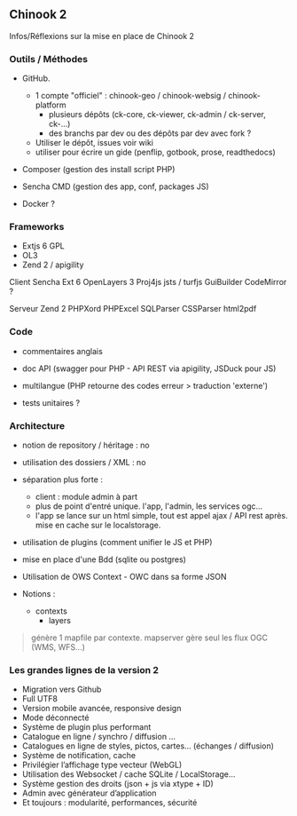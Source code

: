 ## Chinook 2

Infos/Réflexions sur la mise en place de Chinook 2


### Outils / Méthodes
- GitHub. 
  - 1 compte "officiel" : chinook-geo / chinook-websig / chinook-platform
  	- plusieurs dépôts (ck-core, ck-viewer, ck-admin / ck-server, ck-...)
  	- des branchs par dev ou des dépôts par dev avec fork ?
  - Utiliser le dépôt, issues voir wiki
  - utiliser pour écrire un gide (penflip, gotbook, prose, readthedocs)
  
- Composer (gestion des install script PHP)
- Sencha CMD (gestion des app, conf, packages JS)

- Docker ? 


### Frameworks
- Extjs 6 GPL
- OL3
- Zend 2 / apigility

Client	Sencha Ext 6
	OpenLayers 3
	Proj4js
	jsts / turfjs
	GuiBuilder
	CodeMirror ?
	
Serveur	Zend 2
	PHPXord
	PHPExcel
	SQLParser
	CSSParser
	html2pdf
	

### Code
- commentaires anglais
- doc API (swagger pour PHP - API REST via apigility, JSDuck pour JS)
- multilangue (PHP retourne des codes erreur > traduction 'externe')

- tests unitaires ?


### Architecture
- notion de repository / héritage : no
- utilisation des dossiers / XML : no

- séparation plus forte :
	- client : module admin à part
    - plus de point d'entré unique. l'app, l'admin, les services ogc...
    - l'app se lance sur un html simple, tout est appel ajax / API rest après. mise en cache sur le localstorage.
- utilisation de plugins (comment unifier le JS et PHP)
- mise en place d'une Bdd (sqlite ou postgres)
- Utilisation de OWS Context - OWC dans sa forme JSON
- Notions :
	- contexts
    	- layers
        
> génère 1 mapfile par contexte. mapserver gère seul les flux OGC (WMS, WFS...)



### Les grandes lignes de la version 2
- Migration vers Github
- Full UTF8
- Version mobile avancée, responsive design
- Mode déconnecté
- Système de plugin plus performant
- Catalogue en ligne / synchro / diffusion …
- Catalogues en ligne de styles, pictos, cartes… (échanges / diffusion)
- Système de notification, cache
- Privilégier l’affichage type vecteur (WebGL)
- Utilisation des Websocket / cache SQLite / LocalStorage…
- Système gestion des droits (json + js via xtype + ID)
- Admin avec générateur d’application
- Et toujours : modularité, performances, sécurité

